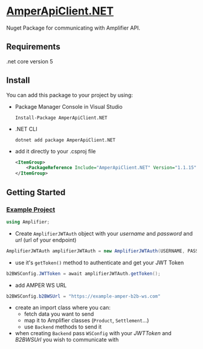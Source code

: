 # [AmperApiClient.NET](https://www.nuget.org/packages/AmperApiClient.NET/)

Nuget Package for communicating with Amplifier API.

## Requirements

.net core version 5

## Install

You can add this package to your project by using:

- Package Manager Console in Visual Studio

  `Install-Package AmperApiClient.NET`

- .NET CLI

  `dotnet add package AmperApiClient.NET`

- add it directly to your .csproj file

  ```xml
  <ItemGroup>
      <PackageReference Include="AmperApiClient.NET" Version="1.1.15" />
  </ItemGroup>
  ```

## Getting Started

### [Example Project](https://bitbucket.org/amplifierspzoo/amper-translator-example)

```cs
using Amplifier;
```

- Create `AmplifierJWTAuth` object with your _username_ and _password_ and _url_ (url of your endpoint)

```cs
AmplifierJWTAuth amplifierJWTAuth = new AmplifierJWTAuth(USERNAME, PASSWORD, URL);
```

- use it's `getToken()` method to authenticate and get your JWT Token

```cs
b2BWSConfig.JWTToken = await amplifierJWTAuth.getToken();
```

- add AMPER WS URL

```cs
b2BWSConfig.b2BWSUrl = "https://example-amper-b2b-ws.com"
```

- create an import class where you can:
  - fetch data you want to send
  - map it to Amplifier classes (`Product`, `Settlement`...)
  - use `Backend` methods to send it
- when creating `Backend` pass `WSConfig` with your _JWTToken_ and _B2BWSUrl_ you wish to communicate with
